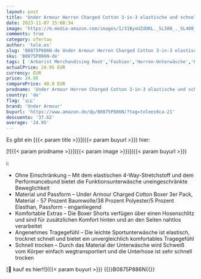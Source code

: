 ```yaml
---
layout: post
title: 'Under Armour Herren Charged Cotton 3-in-3 elastische und schnelltrocknende Boxershorts extra bequeme Unterhosen mit 4 Way Stretch im 3er Pack  Black / Black Black  M EU'
date: 2023-11-07 15:08:34
image: 'https://m.media-amazon.com/images/I/31ByoUZdUKL._SL500_._SL400_.jpg'
comments: true
category: ofertas
author: 'tole.es'
slug: 'B0875P886N-de Under Armour Herren Charged Cotton 3-in-3 elastische und...'
sku: 'B0875P886N-de'
tags: [ 'Arborist Merchandising Root','Fashion','Herren-Unterwäsche','Herrenbekleidung','Herrenmode','Retroshorts für Herren','Self Service','Special Features Stores','Sport & Freizeit','Sports-Promotions','ef3a019d-6628-41d5-b303-291126686917_0','ef3a019d-6628-41d5-b303-291126686917_7401','under armour','🇩🇪', ]
actualPrice: 24.95 EUR
currency: EUR
price: 24.95
comparePrice: 40.0 EUR
prodname: 'Under Armour Herren Charged Cotton 3-in-3 elastische und schnelltrocknende Boxershorts extra bequeme Unterhosen mit 4 Way Stretch im 3er Pack  Black / Black Black  M EU'
country: 'de'
flag: '🇩🇪'
brand: 'Under Armour'
buyurl: 'https://www.amazon.de/dp/B0875P886N/?tag=tolees0ca-21'
descuento: '37.62'
average: '24.95'
---
```


Es gibt ein [{{< param title >}}]({{< param buyurl >}}) hier:

[![{{< param prodname >}}]({{< param image >}})]({{< param buyurl >}})

ℹ️:

- Ohne Einschränkung – Mit dem elastischen 4-Way-Stretchstoff und dem Performancebund bietet die Funktionsunterwäsche uneingeschränkte Beweglichkeit
- Material und Passform – Under Armour Charged Cotton Boxer 3er Pack, Material - 57 Prozent Baumwolle/38 Prozent Polyester/5 Prozent Elasthan, Passform - enganliegend
- Komfortable Extras – Die Boxer Shorts verfügen über einen Hosenschlitz und sind für zusätzlichen Komfort hinten und an den Seiten nahtlos verarbeitet
- Angenehmes Tragegefühl – Die leichte Sportunterwäsche ist elastisch, trocknet schnell und bietet ein unvergleichlich komfortables Tragegefühl
- Schnell trocken – Durch das Material der Unterwäsche wird Schweiß vom Körper einfach wegtransportiert und die Unterhose ist sehr schnell trocken

[🛒 kauf es hier!!]({{< param buyurl >}})
{{<world>}}B0875P886N{{</world>}}
